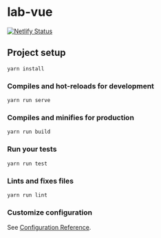 # lab-vue

[![Netlify Status](https://api.netlify.com/api/v1/badges/d9994151-fbd7-420b-ad94-901811906fc5/deploy-status)](https://app.netlify.com/sites/lab-vue/deploys)

## Project setup
```
yarn install
```

### Compiles and hot-reloads for development
```
yarn run serve
```

### Compiles and minifies for production
```
yarn run build
```

### Run your tests
```
yarn run test
```

### Lints and fixes files
```
yarn run lint
```

### Customize configuration
See [Configuration Reference](https://cli.vuejs.org/config/).
